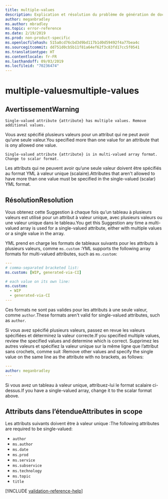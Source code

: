 ```yaml
---
title: multiple-values
description: Explication et résolution du problème de génération de documents multiple-values
author: meganbradley
ms.author: mbradley
ms.topic: error-reference
ms.date: 2/19/2019
ms.prod: non-product-specific
ms.openlocfilehash: 515a8cd76cbd3d9bd117b1d0d59492f4a77bea4c
ms.sourcegitcommit: dd751d0cb5b11f81a64ef62f3c83fd17cc5f0541
ms.translationtype: HT
ms.contentlocale: fr-FR
ms.lasthandoff: 09/03/2019
ms.locfileid: "70236474"
---
```

# <a name="multiple-values"></a><span data-ttu-id="aa2e6-103">multiple-values</span><span class="sxs-lookup"><span data-stu-id="aa2e6-103">multiple-values</span></span>

## <a name="warning"></a><span data-ttu-id="aa2e6-104">Avertissement</span><span class="sxs-lookup"><span data-stu-id="aa2e6-104">Warning</span></span>

`Single-valued attribute {attribute} has multiple values. Remove additional values.`

<span data-ttu-id="aa2e6-105">Vous avez spécifié plusieurs valeurs pour un attribut qui ne peut avoir qu’une seule valeur.</span><span class="sxs-lookup"><span data-stu-id="aa2e6-105">You specified more than one value for an attribute that is ony allowed one value.</span></span>

`Single-valued attribute {attribute} is in multi-valued array format. Change to scalar format.`

<span data-ttu-id="aa2e6-106">Les attributs qui ne peuvent avoir qu’une seule valeur doivent être spécifiés au format YML à valeur unique (scalaire).</span><span class="sxs-lookup"><span data-stu-id="aa2e6-106">Attributes that aren't allowed to have more than one value must be specified in the single-valued (scalar) YML format.</span></span>

## <a name="resolution"></a><span data-ttu-id="aa2e6-107">Résolution</span><span class="sxs-lookup"><span data-stu-id="aa2e6-107">Resolution</span></span>

<span data-ttu-id="aa2e6-108">Vous obtenez cette Suggestion à chaque fois qu’un tableau à plusieurs valeurs est utilisé pour un attribut à valeur unique, avec plusieurs valeurs ou une valeur unique dans le tableau.</span><span class="sxs-lookup"><span data-stu-id="aa2e6-108">You get this Suggestion any time a multi-valued array is used for a single-valued attribute, either with multiple values or a single value in the array.</span></span>

<span data-ttu-id="aa2e6-109">YML prend en charge les formats de tableaux suivants pour les attributs à plusieurs valeurs, comme `ms.custom` :</span><span class="sxs-lookup"><span data-stu-id="aa2e6-109">YML supports the following array formats for multi-valued attributes, such as `ms.custom`:</span></span>

```yml
---
# comma-separated bracketed list:
ms.custom: [WIP, generated-via-CI]

# each value on its own line:
ms.custom:
  - WIP
  - generated-via-CI
---
```

<span data-ttu-id="aa2e6-110">Ces formats ne sont pas valides pour les attributs à une seule valeur, comme `author`.</span><span class="sxs-lookup"><span data-stu-id="aa2e6-110">These formats aren't valid for single-valued attributes, such as `author`.</span></span>

<span data-ttu-id="aa2e6-111">Si vous avez spécifié plusieurs valeurs, passez en revue les valeurs spécifiées et déterminez la valeur correcte.</span><span class="sxs-lookup"><span data-stu-id="aa2e6-111">If you specified multiple values, review the specified values and determine which is correct.</span></span> <span data-ttu-id="aa2e6-112">Supprimez les autres valeurs et spécifiez la valeur unique sur la même ligne que l’attribut sans crochets, comme suit :</span><span class="sxs-lookup"><span data-stu-id="aa2e6-112">Remove other values and specify the single value on the same line as the attribute with no brackets, as follows:</span></span>

```yml
---
author: meganbradley
---
```

<span data-ttu-id="aa2e6-113">Si vous avez un tableau à valeur unique, attribuez-lui le format scalaire ci-dessus.</span><span class="sxs-lookup"><span data-stu-id="aa2e6-113">If you have a single-valued array, change it to the scalar format above.</span></span>

## <a name="attributes-in-scope"></a><span data-ttu-id="aa2e6-114">Attributs dans l’étendue</span><span class="sxs-lookup"><span data-stu-id="aa2e6-114">Attributes in scope</span></span>

<span data-ttu-id="aa2e6-115">Les attributs suivants doivent être à valeur unique :</span><span class="sxs-lookup"><span data-stu-id="aa2e6-115">The following attributes are required to be single-valued:</span></span>

- `author`
- `ms.author`
- `ms.date`
- `ms.prod`
- `ms.service`
- `ms.subservice`
- `ms.technology`
- `ms.topic`
- `title`

<!--make sure to add this file to your includes folder and verify the path-->
[!INCLUDE [validation-reference-help](includes/validation-reference-help.md)]
